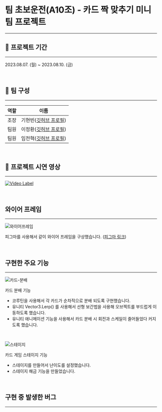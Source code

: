 # 팀 초보운전(A10조) - 카드 짝 맞추기 미니 팀 프로젝트
---

## 📆 프로젝트 기간
---

2023.08.07. (월) ~ 2023.08.10. (금)

<br/>

## 👥 팀 구성
---

|역할|이름|
|------|---|
|조장|기현빈([깃허브 프로필](https://github.com/homebd))|
|팀원|이정환([깃허브 프로필](https://github.com/jhwan328))|
|팀원|임전혁([깃허브 프로필](https://github.com/yarogono))|

<br/>

## 🎥 프로젝트 시연 영상
---

[![Video Label](http://img.youtube.com/vi/_m9tj4ETJpE/0.jpg)](https://youtu.be/_m9tj4ETJpE)

<br/>

## 와이어 프레임
---

![와이어프레임](https://github.com/homebd/nbcamp_A10/assets/70641418/4c6f8831-73cf-4b0f-86ea-69d347e67e27)

피그마를 사용해서 같이 와이어 프레임을 구상했습니다.
([피그마 링크](https://www.figma.com/file/Xvv6frZr2vJnMve2mIHLFc/Untitled?type=design&node-id=0%3A1&mode=design&t=DeubUwn7dfZSaGXh-1))

<br/>

## 구현한 주요 기능
---

![카드-분배](https://github.com/homebd/nbcamp_A10/assets/70641418/a5e99e3a-c935-4ed6-94ce-886aeaad3623)

카드 분배 기능
- 코루틴을 사용해서 각 카드가 순차적으로 분배 되도록 구현했습니다.
- 유니티 Vector3.Lerp() 를 사용해서 선형 보간법을 사용해 오브젝트를 부드럽게 이동하도록 했습니다.
- 유니티 애니메이션 기능을 사용해서 카드 분배 시 회전과 스케일이 줄어들었다 커지도록 했습니다.

<br/>

![스테이지](https://github.com/homebd/nbcamp_A10/assets/70641418/05cc4a58-cdb9-457a-83f0-06587f103f1f)

카드 게임 스테이지 기능
- 스테이지를 만들어서 난이도를 설정했습니다. 
- 스테이지 해금 기능을 만들었습니다.

<br/>

## 구현 중 발생한 버그
---



<br/>

